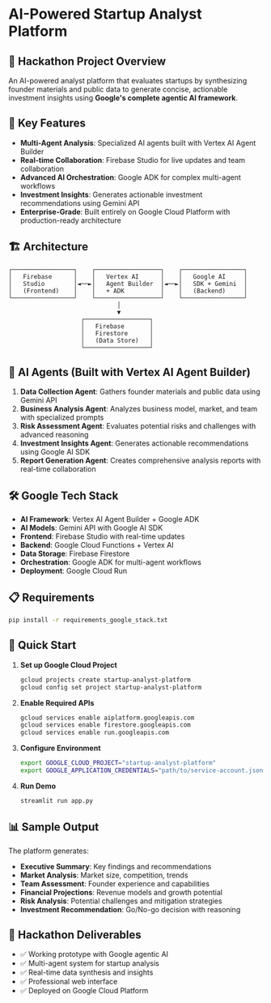 # AI-Powered Startup Analyst Platform

## 🚀 Hackathon Project Overview

An AI-powered analyst platform that evaluates startups by synthesizing founder materials and public data to generate concise, actionable investment insights using **Google's complete agentic AI framework**.

## 🎯 Key Features

- **Multi-Agent Analysis**: Specialized AI agents built with Vertex AI Agent Builder
- **Real-time Collaboration**: Firebase Studio for live updates and team collaboration
- **Advanced AI Orchestration**: Google ADK for complex multi-agent workflows
- **Investment Insights**: Generates actionable investment recommendations using Gemini API
- **Enterprise-Grade**: Built entirely on Google Cloud Platform with production-ready architecture

## 🏗️ Architecture

```
┌─────────────────┐    ┌──────────────────┐    ┌─────────────────┐
│   Firebase      │    │   Vertex AI      │    │   Google AI     │
│   Studio        │◄──►│   Agent Builder  │◄──►│   SDK + Gemini  │
│   (Frontend)    │    │   + ADK          │    │   (Backend)     │
└─────────────────┘    └──────────────────┘    └─────────────────┘
                              │
                              ▼
                    ┌──────────────────┐
                    │   Firebase       │
                    │   Firestore      │
                    │   (Data Store)   │
                    └──────────────────┘
```

## 🤖 AI Agents (Built with Vertex AI Agent Builder)

1. **Data Collection Agent**: Gathers founder materials and public data using Gemini API
2. **Business Analysis Agent**: Analyzes business model, market, and team with specialized prompts
3. **Risk Assessment Agent**: Evaluates potential risks and challenges with advanced reasoning
4. **Investment Insights Agent**: Generates actionable recommendations using Google AI SDK
5. **Report Generation Agent**: Creates comprehensive analysis reports with real-time collaboration

## 🛠️ Google Tech Stack

- **AI Framework**: Vertex AI Agent Builder + Google ADK
- **AI Models**: Gemini API with Google AI SDK
- **Frontend**: Firebase Studio with real-time updates
- **Backend**: Google Cloud Functions + Vertex AI
- **Data Storage**: Firebase Firestore
- **Orchestration**: Google ADK for multi-agent workflows
- **Deployment**: Google Cloud Run

## 📋 Requirements

```bash
pip install -r requirements_google_stack.txt
```

## 🚀 Quick Start

1. **Set up Google Cloud Project**
   ```bash
   gcloud projects create startup-analyst-platform
   gcloud config set project startup-analyst-platform
   ```

2. **Enable Required APIs**
   ```bash
   gcloud services enable aiplatform.googleapis.com
   gcloud services enable firestore.googleapis.com
   gcloud services enable run.googleapis.com
   ```

3. **Configure Environment**
   ```bash
   export GOOGLE_CLOUD_PROJECT="startup-analyst-platform"
   export GOOGLE_APPLICATION_CREDENTIALS="path/to/service-account.json"
   ```

4. **Run Demo**
   ```bash
   streamlit run app.py
   ```

## 📊 Sample Output

The platform generates:
- **Executive Summary**: Key findings and recommendations
- **Market Analysis**: Market size, competition, trends
- **Team Assessment**: Founder experience and capabilities
- **Financial Projections**: Revenue models and growth potential
- **Risk Analysis**: Potential challenges and mitigation strategies
- **Investment Recommendation**: Go/No-go decision with reasoning

## 🎯 Hackathon Deliverables

- ✅ Working prototype with Google agentic AI
- ✅ Multi-agent system for startup analysis
- ✅ Real-time data synthesis and insights
- ✅ Professional web interface
- ✅ Deployed on Google Cloud Platform
